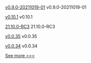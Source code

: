 
[v0.9.0-20211019-01](https://github.com/hyperledger/firefly-tokens-erc1155/releases/tag/v0.9.0-20211019-01) v0.9.0-20211019-01

[v0.10.1](https://github.com/hyperledger/firefly/releases/tag/v0.10.1) v0.10.1

[21.10.0-RC3](https://github.com/hyperledger/besu/releases/tag/21.10.0-RC3) 21.10.0-RC3

[v0.0.35](https://github.com/hyperledger/firefly-cli/releases/tag/v0.0.35) v0.0.35

[v0.0.34](https://github.com/hyperledger/firefly-cli/releases/tag/v0.0.34) v0.0.34


[See more >>>](https://start-here.hyperledger.org/releases)
